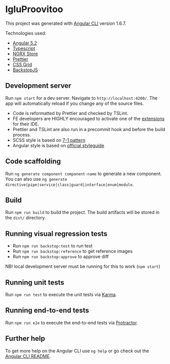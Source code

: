 # IgluProovitoo

This project was generated with [Angular CLI](https://github.com/angular/angular-cli) version 1.6.7.

Technologies used:

* [Angular 5.2](https://angular.io/)
* [Typescript](https://www.typescriptlang.org/)
* [NGRX Store](https://github.com/ngrx/platform)
* [Prettier](https://github.com/prettier/prettier)
* [CSS Grid](https://css-tricks.com/snippets/css/complete-guide-grid/)
* [BackstopJS](https://github.com/garris/BackstopJS)

## Development server

Run `npm start` for a dev server. Navigate to `http://localhost:4200/`. The app will automatically reload if you change any of the source files.

* Code is reformatted by Prettier and checked by TSLint.
* FE developers are HIGHLY encouraged to activate one of the [extensions](https://prettier.io/docs/en/editors.html) for their IDE.
* Prettier and TSLint are also run in a precommit hook and before the build process.
* SCSS style is based on [7-1 pattern](https://sass-guidelin.es/#the-7-1-pattern)
* Angular style is based on [official styleguide](https://angular.io/guide/styleguide)

## Code scaffolding

Run `ng generate component component-name` to generate a new component. You can also use `ng generate directive|pipe|service|class|guard|interface|enum|module`.

## Build

Run `npm run build` to build the project. The build artifacts will be stored in the `dist/` directory.

## Running visual regression tests

* Run `npm run backstop:test` to run test
* Run `npm run backstop:reference` to get reference images
* Run `npm run backstop:approve` to approve diff

NB! local development server must be running for this to work (`npm start`)

## Running unit tests

Run `npm run test` to execute the unit tests via [Karma](https://karma-runner.github.io).

## Running end-to-end tests

Run `npm run e2e` to execute the end-to-end tests via [Protractor](http://www.protractortest.org/).

## Further help

To get more help on the Angular CLI use `ng help` or go check out the [Angular CLI README](https://github.com/angular/angular-cli/blob/master/README.md).
